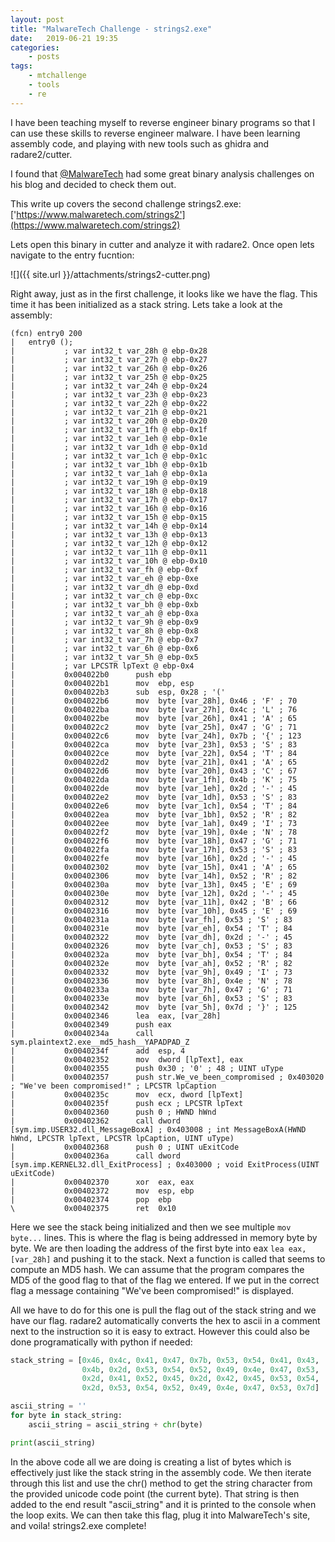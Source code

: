 ```yaml
---
layout: post
title: "MalwareTech Challenge - strings2.exe"
date:	2019-06-21 19:35
categories:
    - posts
tags:
    - mtchallenge
    - tools
    - re
---
```


I have been teaching myself to reverse engineer binary programs so that I can use these skills to reverse engineer malware.
I have been learning assembly code, and playing with new tools such as ghidra and radare2/cutter.

I found that [@MalwareTech](https://twitter.com/MalwareTechBlog) had some great binary analysis challenges on his blog and decided to check them out.

This write up covers the second challenge strings2.exe: ['https://www.malwaretech.com/strings2'](https://www.malwaretech.com/strings2)

Lets open this binary in cutter and analyze it with radare2.
Once open lets navigate to the entry fucntion:

![]({{ site.url }}/attachments/strings2-cutter.png)

Right away, just as in the first challenge, it looks like we have the flag.
This time it has been initialized as a stack string.
Lets take a look at the assembly:
```assembly
(fcn) entry0 200
|   entry0 ();
|           ; var int32_t var_28h @ ebp-0x28
|           ; var int32_t var_27h @ ebp-0x27
|           ; var int32_t var_26h @ ebp-0x26
|           ; var int32_t var_25h @ ebp-0x25
|           ; var int32_t var_24h @ ebp-0x24
|           ; var int32_t var_23h @ ebp-0x23
|           ; var int32_t var_22h @ ebp-0x22
|           ; var int32_t var_21h @ ebp-0x21
|           ; var int32_t var_20h @ ebp-0x20
|           ; var int32_t var_1fh @ ebp-0x1f
|           ; var int32_t var_1eh @ ebp-0x1e
|           ; var int32_t var_1dh @ ebp-0x1d
|           ; var int32_t var_1ch @ ebp-0x1c
|           ; var int32_t var_1bh @ ebp-0x1b
|           ; var int32_t var_1ah @ ebp-0x1a
|           ; var int32_t var_19h @ ebp-0x19
|           ; var int32_t var_18h @ ebp-0x18
|           ; var int32_t var_17h @ ebp-0x17
|           ; var int32_t var_16h @ ebp-0x16
|           ; var int32_t var_15h @ ebp-0x15
|           ; var int32_t var_14h @ ebp-0x14
|           ; var int32_t var_13h @ ebp-0x13
|           ; var int32_t var_12h @ ebp-0x12
|           ; var int32_t var_11h @ ebp-0x11
|           ; var int32_t var_10h @ ebp-0x10
|           ; var int32_t var_fh @ ebp-0xf
|           ; var int32_t var_eh @ ebp-0xe
|           ; var int32_t var_dh @ ebp-0xd
|           ; var int32_t var_ch @ ebp-0xc
|           ; var int32_t var_bh @ ebp-0xb
|           ; var int32_t var_ah @ ebp-0xa
|           ; var int32_t var_9h @ ebp-0x9
|           ; var int32_t var_8h @ ebp-0x8
|           ; var int32_t var_7h @ ebp-0x7
|           ; var int32_t var_6h @ ebp-0x6
|           ; var int32_t var_5h @ ebp-0x5
|           ; var LPCSTR lpText @ ebp-0x4
|           0x004022b0      push ebp
|           0x004022b1      mov  ebp, esp
|           0x004022b3      sub  esp, 0x28 ; '('
|           0x004022b6      mov  byte [var_28h], 0x46 ; 'F' ; 70
|           0x004022ba      mov  byte [var_27h], 0x4c ; 'L' ; 76
|           0x004022be      mov  byte [var_26h], 0x41 ; 'A' ; 65
|           0x004022c2      mov  byte [var_25h], 0x47 ; 'G' ; 71
|           0x004022c6      mov  byte [var_24h], 0x7b ; '{' ; 123
|           0x004022ca      mov  byte [var_23h], 0x53 ; 'S' ; 83
|           0x004022ce      mov  byte [var_22h], 0x54 ; 'T' ; 84
|           0x004022d2      mov  byte [var_21h], 0x41 ; 'A' ; 65
|           0x004022d6      mov  byte [var_20h], 0x43 ; 'C' ; 67
|           0x004022da      mov  byte [var_1fh], 0x4b ; 'K' ; 75
|           0x004022de      mov  byte [var_1eh], 0x2d ; '-' ; 45
|           0x004022e2      mov  byte [var_1dh], 0x53 ; 'S' ; 83
|           0x004022e6      mov  byte [var_1ch], 0x54 ; 'T' ; 84
|           0x004022ea      mov  byte [var_1bh], 0x52 ; 'R' ; 82
|           0x004022ee      mov  byte [var_1ah], 0x49 ; 'I' ; 73
|           0x004022f2      mov  byte [var_19h], 0x4e ; 'N' ; 78
|           0x004022f6      mov  byte [var_18h], 0x47 ; 'G' ; 71
|           0x004022fa      mov  byte [var_17h], 0x53 ; 'S' ; 83
|           0x004022fe      mov  byte [var_16h], 0x2d ; '-' ; 45
|           0x00402302      mov  byte [var_15h], 0x41 ; 'A' ; 65
|           0x00402306      mov  byte [var_14h], 0x52 ; 'R' ; 82
|           0x0040230a      mov  byte [var_13h], 0x45 ; 'E' ; 69
|           0x0040230e      mov  byte [var_12h], 0x2d ; '-' ; 45
|           0x00402312      mov  byte [var_11h], 0x42 ; 'B' ; 66
|           0x00402316      mov  byte [var_10h], 0x45 ; 'E' ; 69
|           0x0040231a      mov  byte [var_fh], 0x53 ; 'S' ; 83
|           0x0040231e      mov  byte [var_eh], 0x54 ; 'T' ; 84
|           0x00402322      mov  byte [var_dh], 0x2d ; '-' ; 45
|           0x00402326      mov  byte [var_ch], 0x53 ; 'S' ; 83
|           0x0040232a      mov  byte [var_bh], 0x54 ; 'T' ; 84
|           0x0040232e      mov  byte [var_ah], 0x52 ; 'R' ; 82
|           0x00402332      mov  byte [var_9h], 0x49 ; 'I' ; 73
|           0x00402336      mov  byte [var_8h], 0x4e ; 'N' ; 78
|           0x0040233a      mov  byte [var_7h], 0x47 ; 'G' ; 71
|           0x0040233e      mov  byte [var_6h], 0x53 ; 'S' ; 83
|           0x00402342      mov  byte [var_5h], 0x7d ; '}' ; 125
|           0x00402346      lea  eax, [var_28h]
|           0x00402349      push eax
|           0x0040234a      call sym.plaintext2.exe__md5_hash__YAPADPAD_Z
|           0x0040234f      add  esp, 4
|           0x00402352      mov  dword [lpText], eax
|           0x00402355      push 0x30 ; '0' ; 48 ; UINT uType
|           0x00402357      push str.We_ve_been_compromised ; 0x403020 ; "We've been compromised!" ; LPCSTR lpCaption
|           0x0040235c      mov  ecx, dword [lpText]
|           0x0040235f      push ecx ; LPCSTR lpText
|           0x00402360      push 0 ; HWND hWnd
|           0x00402362      call dword [sym.imp.USER32.dll_MessageBoxA] ; 0x403008 ; int MessageBoxA(HWND hWnd, LPCSTR lpText, LPCSTR lpCaption, UINT uType)
|           0x00402368      push 0 ; UINT uExitCode
|           0x0040236a      call dword [sym.imp.KERNEL32.dll_ExitProcess] ; 0x403000 ; void ExitProcess(UINT uExitCode)
|           0x00402370      xor  eax, eax
|           0x00402372      mov  esp, ebp
|           0x00402374      pop  ebp
\           0x00402375      ret  0x10
```

Here we see the stack being initialized and then we see multiple ```mov byte...``` lines.
This is where the flag is being addressed in memory byte by byte.
We are then loading the address of the first byte into eax ```lea eax, [var_28h]``` and pushing it to the stack.
Next a function is called that seems to compute an MD5 hash.
We can assume that the program compares the MD5 of the good flag to that of the flag we entered.
If we put in the correct flag a message containing "We've been compromised!" is displayed.

All we have to do for this one is pull the flag out of the stack string and we have our flag.
radare2 automatically converts the hex to ascii in a comment next to the instruction so it is easy to extract.
However this could also be done programatically with python if needed:

```python
stack_string = [0x46, 0x4c, 0x41, 0x47, 0x7b, 0x53, 0x54, 0x41, 0x43,
                0x4b, 0x2d, 0x53, 0x54, 0x52, 0x49, 0x4e, 0x47, 0x53,
                0x2d, 0x41, 0x52, 0x45, 0x2d, 0x42, 0x45, 0x53, 0x54,
                0x2d, 0x53, 0x54, 0x52, 0x49, 0x4e, 0x47, 0x53, 0x7d]

ascii_string = ''
for byte in stack_string:
    ascii_string = ascii_string + chr(byte)

print(ascii_string)
```

In the above code all we are doing is creating a list of bytes which is effectively just like the stack string in the assembly code.
We then iterate through this list and use the chr() method to get the string character from the provided unicode code point (the current byte).
That string is then added to the end result "ascii_string" and it is printed to the console when the loop exits.
We can then take this flag, plug it into MalwareTech's site, and voila! strings2.exe complete!